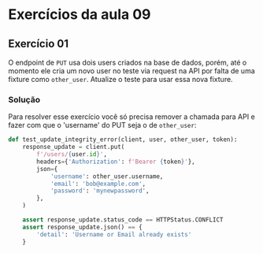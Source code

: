 # Exercícios da aula 09

## Exercício 01

O endpoint de `PUT` usa dois users criados na base de dados, porém, até o momento ele cria um novo user no teste via request na API por falta de uma fixture como `other_user`. Atualize o teste para usar essa nova fixture.


### Solução

Para resolver esse exercício você só precisa remover a chamada para API e fazer com que o 'username' do PUT seja o de `other_user`:

```python title="tests/test_users.py"
def test_update_integrity_error(client, user, other_user, token):
    response_update = client.put(
        f'/users/{user.id}',
        headers={'Authorization': f'Bearer {token}'},
        json={
            'username': other_user.username,
            'email': 'bob@example.com',
            'password': 'mynewpassword',
        },
    )

    assert response_update.status_code == HTTPStatus.CONFLICT
    assert response_update.json() == {
        'detail': 'Username or Email already exists'
    }
```
